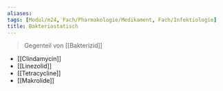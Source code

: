 ```yaml
---
aliases: 
tags: [Modul/m24, Fach/Pharmakologie/Medikament, Fach/Infektiologie]
title: Bakteriostatisch
---
```

> Gegenteil von [[Bakterizid]]
- [[Clindamycin]]
- [[Linezolid]]
- [[Tetracycline]]
- [[Makrolide]]